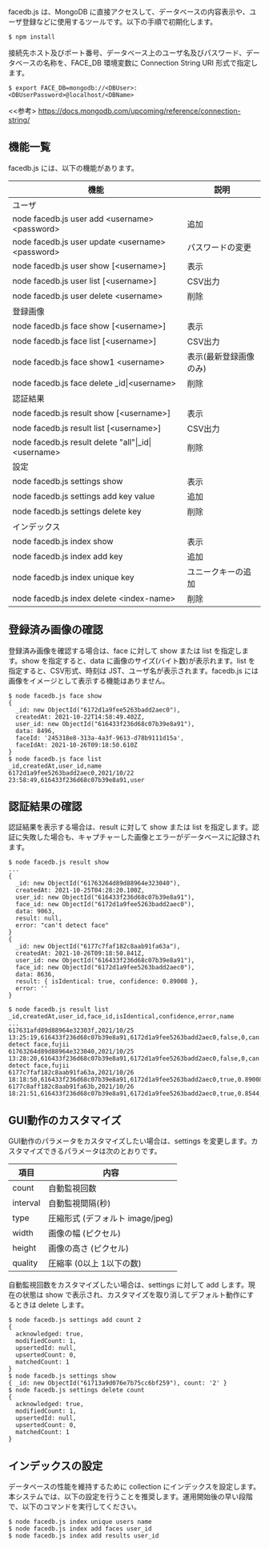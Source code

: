 facedb.js は、MongoDB に直接アクセスして、データベースの内容表示や、ユーザ登録などに使用するツールです。以下の手順で初期化します。

```
$ npm install
```

接続先ホスト及びポート番号、データベース上のユーザ名及びパスワード、データベースの名称を、FACE_DB 環境変数に Connection String URI 形式で指定します。

```
$ export FACE_DB=mongodb://<DBUser>:<DBUserPassword>@localhost/<DBName>
```

<<参考> https://docs.mongodb.com/upcoming/reference/connection-string/

## 機能一覧

facedb.js には、以下の機能があります。

| 機能 | 説明 |
| ---- | ---- |
| ユーザ |
| node facedb.js user add \<username> \<password> | 追加 |
| node facedb.js user update \<username> \<password> | パスワードの変更 |
| node facedb.js user show [\<username>] | 表示 |
| node facedb.js user list [\<username>] | CSV出力 |
| node facedb.js user delete \<username> | 削除 |
| 登録画像 |
| node facedb.js face show [\<username>] | 表示 |
| node facedb.js face list [\<username>] | CSV出力 |
| node facedb.js face show1 \<username> | 表示(最新登録画像のみ) |
| node facedb.js face delete _id\|\<username> | 削除 |
| 認証結果 |
| node facedb.js result show [\<username>] | 表示 |
| node facedb.js result list [\<username>] | CSV出力 |
| node facedb.js result delete "all"\|_id\|\<username> | 削除 |
| 設定 |
| node facedb.js settings show | 表示 |
| node facedb.js settings add key value | 追加 |
| node facedb.js settings delete key | 削除 |
| インデックス |
| node facedb.js index show | 表示 |
| node facedb.js index add key | 追加 |
| node facedb.js index unique key | ユニークキーの追加 |
| node facedb.js index delete \<index-name> | 削除 |

## 登録済み画像の確認

登録済み画像を確認する場合は、face に対して show または list を指定します。show を指定すると、data に画像のサイズ(バイト数)が表示れます。list を指定すると、CSV形式、時刻は JST、ユーザ名が表示されます。facedb.js には画像をイメージとして表示する機能はありません。

```
$ node facedb.js face show
{
  _id: new ObjectId("6172d1a9fee5263badd2aec0"),
  createdAt: 2021-10-22T14:58:49.402Z,
  user_id: new ObjectId("616433f236d68c07b39e8a91"),
  data: 8496,
  faceId: '245318e8-313a-4a3f-9613-d78b9111d15a',
  faceIdAt: 2021-10-26T09:18:50.610Z
}
$ node facedb.js face list
_id,createdAt,user_id,name
6172d1a9fee5263badd2aec0,2021/10/22 23:58:49,616433f236d68c07b39e8a91,user
```

## 認証結果の確認

認証結果を表示する場合は、result に対して show または list を指定します。認証に失敗した場合も、キャプチャーした画像とエラーがデータベースに記録されます。

```
$ node facedb.js result show
...
{
  _id: new ObjectId("61763264d89d88964e323040"),
  createdAt: 2021-10-25T04:28:20.100Z,
  user_id: new ObjectId("616433f236d68c07b39e8a91"),
  face_id: new ObjectId("6172d1a9fee5263badd2aec0"),
  data: 9063,
  result: null,
  error: "can't detect face"
}
{
  _id: new ObjectId("6177c7faf182c8aab91fa63a"),
  createdAt: 2021-10-26T09:18:50.841Z,
  user_id: new ObjectId("616433f236d68c07b39e8a91"),
  face_id: new ObjectId("6172d1a9fee5263badd2aec0"),
  data: 8636,
  result: { isIdentical: true, confidence: 0.89008 },
  error: ''
}

$ node facedb.js result list
_id,createdAt,user_id,face_id,isIdentical,confidence,error,name
...
617631afd89d88964e32303f,2021/10/25 13:25:19,616433f236d68c07b39e8a91,6172d1a9fee5263badd2aec0,false,0,can't detect face,fujii
61763264d89d88964e323040,2021/10/25 13:28:20,616433f236d68c07b39e8a91,6172d1a9fee5263badd2aec0,false,0,can't detect face,fujii
6177c7faf182c8aab91fa63a,2021/10/26 18:18:50,616433f236d68c07b39e8a91,6172d1a9fee5263badd2aec0,true,0.89008,,fujii
6177c8aff182c8aab91fa63b,2021/10/26 18:21:51,616433f236d68c07b39e8a91,6172d1a9fee5263badd2aec0,true,0.8544,,fujii
```

## GUI動作のカスタマイズ

GUI動作のパラメータをカスタマイズしたい場合は、settings を変更します。カスタマイズできるパラメータは次のとおりです。

| 項目 | 内容 |
| ---- | ---- |
| count | 自動監視回数 |
| interval | 自動監視間隔(秒) |
| type | 圧縮形式 (デフォルト image/jpeg) |
| width | 画像の幅 (ピクセル) |
| height | 画像の高さ (ピクセル) |
| quality | 圧縮率 (0以上 1以下の数) |

自動監視回数をカスタマイズしたい場合は、settings に対して add します。現在の状態は show で表示され、カスタマイズを取り消してデフォルト動作にするときは delete します。

```
$ node facedb.js settings add count 2
{
  acknowledged: true,
  modifiedCount: 1,
  upsertedId: null,
  upsertedCount: 0,
  matchedCount: 1
}
$ node facedb.js settings show
{ _id: new ObjectId("61713a9d076e7b75cc6bf259"), count: '2' }
$ node facedb.js settings delete count
{
  acknowledged: true,
  modifiedCount: 1,
  upsertedId: null,
  upsertedCount: 0,
  matchedCount: 1
}
```

## インデックスの設定

データベースの性能を維持するために collection にインデックスを設定します。本システムでは、以下の設定を行うことを推奨します。運用開始後の早い段階で、以下のコマンドを実行してください。

```
$ node facedb.js index unique users name
$ node facedb.js index add faces user_id
$ node facedb.js index add results user_id
```

